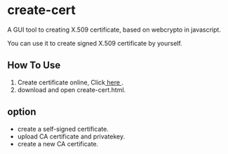 # create-cert
A GUI tool to creating X.509 certificate, based on webcrypto in javascript.

You can use it to create signed X.509 certificate by yourself.

## How To Use

1. Create certificate online, Click[ here ](https://tool.qlee.in/create-cert.html).
2. download and open create-cert.html.

## option

* create a self-signed certificate.
* upload CA certificate and privatekey.
* create a new CA certificate.
